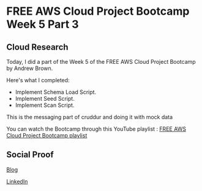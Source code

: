# FREE AWS Cloud Project Bootcamp Week 5 Part 3

## Cloud Research

Today, I did a part of the Week 5 of the FREE AWS Cloud Project Bootcamp by Andrew Brown.

Here's what I completed:
- Implement Schema Load Script.
- Implement Seed Script.
- Implement Scan Script.

This is the messaging part of cruddur and doing it with mock data


You can watch the Bootcamp through this YouTube playlist : [FREE AWS Cloud Project Bootcamp playlist](https://youtube.com/playlist?list=PLBfufR7vyJJ7k25byhRXJldB5AiwgNnWv)


## Social Proof

[Blog](https://dev.to/aaditunni/free-aws-cloud-project-bootcamp-week-5-part-3-2j24)

[LinkedIn](https://www.linkedin.com/posts/aaditunni_100daysofcloud-aws-cloud-activity-7044759563622825985-XZpl?utm_source=share&utm_medium=member_desktop)